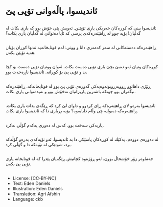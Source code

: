 # ئاندیسوا، پاڵەوانی تۆپی پێ

##
ئاندیسوا بینی كە كوڕەكان خەریكی یاری تۆپێنن. ئەویش پێی خۆش بوو كە یاری بكات لە گەڵیان! بۆیە چوو لە ڕاهێنەرەكەی پرسی كە ئایا دەتوانێ لە گەڵیان یاری بكات؟

##
ڕاهێنەرەكە دەستەكانی لە سەر كەمەری دانا و ووتی: لەم قوتابخانەیە تەنها كوڕان بۆیان هەیە تۆپێن بكەن.

##
كوڕەكان وتیان ئەو دەبێ بچێ یاری تۆپی دەست بكات. ئەوان ووتیان تۆپی دەست بۆ كچا ن و تۆپی پێ بۆ كوڕانە. ئاندیسوا ناڕەحەت بوو.

##
ڕۆژی داهاتوو ڕووبەڕوبونەوەیەكی گەورەی تۆپی پێ بوو لە قوتابخانەكە. ڕاهێنەرەكە نیگەران بوو چونكە باشترین یاریزانیان نەخۆش بوو و نەیدەتوانی یاری بكات.

##
ئاندیسوا بەرەو لای ڕاهێنەرەكە ڕای كردوو و داوای لێ كرد كە ڕێگەی بدات یاری بكات. ڕاهێنەرەكە دەبوایە چی وڵام دابایەوە؟ بۆیە بڕیاری دا كە ئاندیسوا یاری بكات.

##
یاریەكی سەخت بوو. كەس لە دەوری یەكەم گۆڵی نەكرد.

##
لە دەورەی دووەم، یەكێك لە كوڕەكان پاسێكی دا بە ئاندیسوا. ئەو تۆپەكەی بەرەو گۆڵەكە برد، شوتێكی لە تۆپەكە دا و گۆڵی كرد.

##
جەماوەر زۆر خۆشحاڵ بوون. لەو ڕۆژەوە كچانیش ڕێگەیان پێدرا كە لە قوتابخانە یاری تۆپی پێ بكەن.

##
* License: [CC-BY-NC]
* Text: Eden Daniels
* Illustration: Eden Daniels
* Translation: Agri Afshin
* Language: ckb
